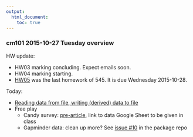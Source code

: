 ```yaml
---
output:
  html_document:
    toc: true
---
```


### cm101 2015-10-27 Tuesday overview

HW update:

  * HW03 marking concluding. Expect emails soon.
  * HW04 marking starting.
  * [HW05](hw05_factor-figure-boss-repo-hygiene.html) was the last homework of 545. It is due Wednesday 2015-10-28.

Today:

  * [Reading data from file, writing (derived) data to file](block026_file-out-in.html)
  * Free play
    - Candy survey: [pre-article](http://boingboing.net/2015/10/23/only-you-can-determine-what-to.html), link to data Google Sheet to be given in class
    - Gapminder data: clean up more? See [issue #10](https://github.com/jennybc/gapminder/issues/10) in the package repo
  
  
